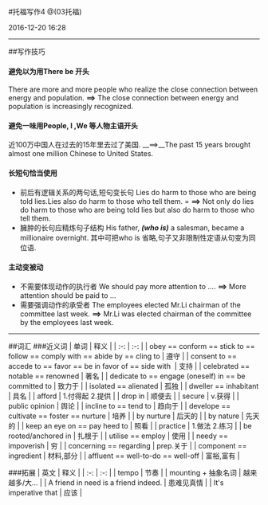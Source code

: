 #托福写作4
@(03托福)

2016-12-20 16:28

------
##写作技巧
#### 避免以为用There be 开头
 There are more and more people who realize the close connection between energy and population.
 __==>__ The close connection between energy and population is increasingly recognized.

#### 避免一味用People, I ,We 等人物主语开头
 近100万中国人在过去的15年里去过了美国.
 __==>__The past 15 years brought almost one million Chinese to United States.

#### 长短句恰当使用
 * 前后有逻辑关系的两句话,短句变长句
  Lies do harm to those who are being told lies.Lies also do harm to those who tell them. = __==>__
  Not only do lies do harm to those who are being told lies but also do harm to those who tell them.
 * 臃肿的长句应精炼句子结构
  His father, _**(who is)**_ a salesman, became a millionaire overnight. 其中可把who is 省略,句子又非限制性定语从句变为同位语.

#### 主动变被动
 * 不需要体现动作的执行者
  We should pay more attention to ....
   __==>__  More attention should be paid to ...
 * 需要强调动作的承受者
  The employees elected Mr.Li chairman of the committee last week.
   __==>__ Mr.Li was elected chairman of the committee by the employees last week.



------
##词汇
###近义词
| 单词 | 释义 |
| :-: | :-: |
| obey == conform == stick to == follow == comply with == abide by == cling to | 遵守 |
| consent to == accede to == favor == be in favor of == side with  | 支持 |
| celebrated == notable == renowned | 著名 |
| dedicate to == engage (oneself) in == be committed to | 致力于 |
| isolated == alienated | 孤独 |
| dweller == inhabitant | 具名 |
| afford | 1.付得起 2.提供 |
| drop in | 顺便去 |
| secure | v.获得 |
| public opinion | 舆论 |
| incline to == tend to | 趋向于 |
| develope == cultivate == foster == nurture | 培养 |
| by nurture | 后天的 |
| by nature | 先天的 |
| keep an eye on == pay heed to | 照看 |
| practice | 1.做法 2.练习 |
| be rooted/anchored in | 扎根于 |
| utilise == employ | 使用 |
| needy == impoverish | 穷 |
| concerning == regarding | prep.关于 |
| component == ingredient | 材料,部分 |
| affluent == well-to-do == well-off | 富裕,富有 |


###拓展
| 英文 | 释义 |
| :-: | :-: |
| tempo | 节奏 |
| mounting + 抽象名词 | 越来越多/大... |
| A friend in need is a friend indeed. | 患难见真情 |
| It's imperative that | 应该 |



























